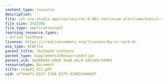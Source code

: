 ```yaml
---
content_type: resource
description: ''
file: /ol-ocw-studio-app/courses/res-6-001-continuum-electromechanics-spring-2009/af7edef15b2f170482f5d34022e00407_chap02_811.pdf
file_size: 3515705
file_type: application/pdf
learning_resource_types:
- Online Textbook
license: https://creativecommons.org/licenses/by-nc-sa/4.0/
ocw_type: OCWFile
parent_title: Textbook Contents
parent_type: SupplementalResourceSection
parent_uid: 94a6b993-49b0-3ea8-a5c0-a911b9c5d985
resourcetype: Document
title: chap02_811.pdf
uid: af7edef1-5b2f-1704-82f5-d34022e00407
---
```

